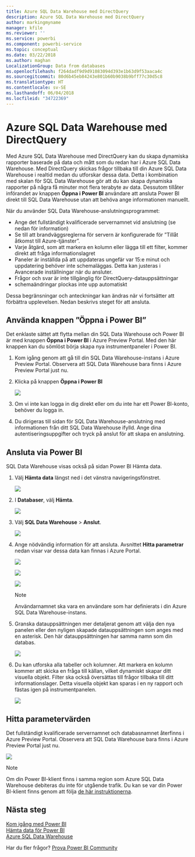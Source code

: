 ```yaml
---
title: Azure SQL Data Warehouse med DirectQuery
description: Azure SQL Data Warehouse med DirectQuery
author: markingmyname
manager: kfile
ms.reviewer: ''
ms.service: powerbi
ms.component: powerbi-service
ms.topic: conceptual
ms.date: 03/22/2018
ms.author: maghan
LocalizationGroup: Data from databases
ms.openlocfilehash: f264dadf9d9d91083094d393e1b63d9f53aaca4c
ms.sourcegitcommit: 80d6b45eb84243e801b60b9038b9bff77c30d5c8
ms.translationtype: HT
ms.contentlocale: sv-SE
ms.lasthandoff: 06/04/2018
ms.locfileid: "34722369"
---
```

# <a name="azure-sql-data-warehouse-with-directquery"></a>Azure SQL Data Warehouse med DirectQuery
Med Azure SQL Data Warehouse med DirectQuery kan du skapa dynamiska rapporter baserade på data och mått som du redan har i Azure SQL Data Warehouse. Med DirectQuery skickas frågor tillbaka till din Azure SQL Data Warehouse i realtid medan du utforskar dessa data. Detta i kombination med skalan för SQL Data Warehouse gör att du kan skapa dynamiska rapporter på några få minuter mot flera terabyte av data. Dessutom tillåter införandet av knappen **Öppna i Power BI** användare att ansluta Power BI direkt till SQL Data Warehouse utan att behöva ange informationen manuellt.

När du använder SQL Data Warehouse-anslutningsprogrammet:

* Ange det fullständigt kvalificerade servernamnet vid anslutning (se nedan för information)
* Se till att brandväggsreglerna för servern är konfigurerade för ”Tillåt åtkomst till Azure-tjänster”.
* Varje åtgärd, som att markera en kolumn eller lägga till ett filter, kommer direkt att fråga informationslagret
* Paneler är inställda på att uppdateras ungefär var 15:e minut och uppdatering behöver inte schemaläggas.  Detta kan justeras i Avancerade inställningar när du ansluter.
* Frågor och svar är inte tillgänglig för DirectQuery-datauppsättningar
* schemaändringar plockas inte upp automatiskt

Dessa begränsningar och anteckningar kan ändras när vi fortsätter att förbättra upplevelsen. Nedan beskrivs steget för att ansluta.

## <a name="using-the-open-in-power-bi-button"></a>Använda knappen ”Öppna i Power BI”
Det enklaste sättet att flytta mellan din SQL Data Warehouse och Power BI är med knappen **Öppna i Power BI** i Azure Preview Portal. Med den här knappen kan du sömlöst börja skapa nya instrumentpaneler i Power BI.

1. Kom igång genom att gå till din SQL Data Warehouse-instans i Azure Preview Portal. Observera att SQL Data Warehouse bara finns i Azure Preview Portal just nu.
2. Klicka på knappen **Öppna i Power BI**
   
    ![](media/service-azure-sql-data-warehouse-with-direct-connect/openinpowerbi.png)
3. Om vi inte kan logga in dig direkt eller om du inte har ett Power BI-konto, behöver du logga in.
4. Du dirigeras till sidan för SQL Data Warehouse-anslutning med informationen från ditt SQL Data Warehouse ifylld. Ange dina autentiseringsuppgifter och tryck på anslut för att skapa en anslutning.

## <a name="connecting-through-power-bi"></a>Ansluta via Power BI
SQL Data Warehouse visas också på sidan Power BI Hämta data. 

1. Välj **Hämta data** längst ned i det vänstra navigeringsfönstret.  
   
    ![](media/service-azure-sql-data-warehouse-with-direct-connect/getdatabutton.png)
2. I **Databaser**, välj **Hämta**.
   
    ![](media/service-azure-sql-data-warehouse-with-direct-connect/databases.png)
3. Välj **SQL Data Warehouse** \> **Anslut**.
   
    ![](media/service-azure-sql-data-warehouse-with-direct-connect/azuresqldatawarehouseconnect.png)
4. Ange nödvändig information för att ansluta. Avsnittet **Hitta parametrar** nedan visar var dessa data kan finnas i Azure Portal.
   
    ![](media/service-azure-sql-data-warehouse-with-direct-connect/servername.png)
   
    ![](media/service-azure-sql-data-warehouse-with-direct-connect/servernamewithadvanced.png)
   
    ![](media/service-azure-sql-data-warehouse-with-direct-connect/username.png)
   
   > [!NOTE]
   > Användarnamnet ska vara en användare som har definierats i din Azure SQL Data Warehouse-instans.
   > 
   > 
5. Granska datauppsättningen mer detaljerat genom att välja den nya panelen eller den nyligen skapade datauppsättningen som anges med en asterisk. Den här datauppsättningen har samma namn som din databas.
   
    ![](media/service-azure-sql-data-warehouse-with-direct-connect/dataset2.png)
6. Du kan utforska alla tabeller och kolumner. Att markera en kolumn kommer att skicka en fråga till källan, vilket dynamiskt skapar ditt visuella objekt. Filter ska också översättas till frågor tillbaka till ditt informationslager. Detta visuella objekt kan sparas i en ny rapport och fästas igen på instrumentpanelen.
   
    ![](media/service-azure-sql-data-warehouse-with-direct-connect/explore3.png)

## <a name="finding-parameter-values"></a>Hitta parametervärden
Det fullständigt kvalificerade servernamnet och databasnamnet återfinns i Azure Preview Portal. Observera att SQL Data Warehouse bara finns i Azure Preview Portal just nu.

![](media/service-azure-sql-data-warehouse-with-direct-connect/azureportal.png)

> [!NOTE]
> Om din Power BI-klient finns i samma region som Azure SQL Data Warehouse debiteras du inte för utgående trafik. Du kan se var din Power BI-klient finns genom att följa [de här instruktionerna](https://docs.microsoft.com/power-bi/service-admin-where-is-my-tenant-located).
>

## <a name="next-steps"></a>Nästa steg
[Kom igång med Power BI](service-get-started.md)  
[Hämta data för Power BI](service-get-data.md)  
[Azure SQL Data Warehouse](https://azure.microsoft.com/documentation/services/sql-data-warehouse/)  

Har du fler frågor? [Prova Power BI Community](http://community.powerbi.com/)